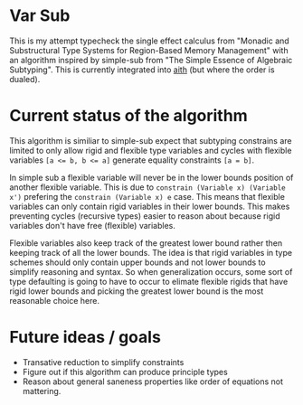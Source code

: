 # Var Sub
This is my attempt typecheck the single effect calculus from "Monadic and Substructural Type Systems for Region-Based Memory Management"
with an algorithm inspired by simple-sub from "The Simple Essence of Algebraic Subtyping".
This is currently integrated into [aith](https://github.com/Superstar64/aith) (but where the order is dualed).

# Current status of the algorithm
This algorithm is similiar to simple-sub expect that subtyping constrains are limited to only allow rigid and flexible type variables
and cycles with flexible variables `[a <= b, b <= a]` generate equality constraints `[a = b]`.

In simple sub a flexible variable will never be in the lower bounds position of another flexible variable.
This is due to `constrain (Variable x) (Variable x')` prefering the `constrain (Variable x) e` case.
This means that flexible variables can only contain rigid variables in their lower bounds.
This makes preventing cycles (recursive types) easier to reason about because rigid variables don't have free (flexible) variables.

Flexible variables also keep track of the greatest lower bound rather then keeping track of all the lower bounds.
The idea is that rigid variables in type schemes should only contain upper bounds and not lower bounds to simplify reasoning and syntax.
So when generalization occurs, some sort of type defaulting is going to have to occur to elimate flexible rigids that have rigid lower bounds
and picking the greatest lower bound is the most reasonable choice here.  

# Future ideas / goals
* Transative reduction to simplify constraints
* Figure out if this algorithm can produce principle types
* Reason about general saneness properties like order of equations not mattering.
